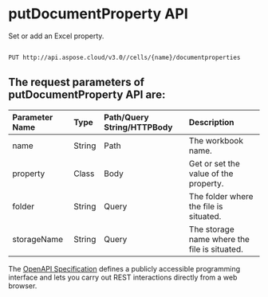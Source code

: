# **putDocumentProperty API**

Set or add an Excel property. 

```bash

PUT http://api.aspose.cloud/v3.0//cells/{name}/documentproperties

```

## The request parameters of **putDocumentProperty** API are: 

| Parameter Name | Type | Path/Query String/HTTPBody | Description | 
| :- | :- | :- |:- | 
|name|String|Path|The workbook name.|
|property|Class|Body|Get or set the value of the property.|
|folder|String|Query|The folder where the file is situated.|
|storageName|String|Query|The storage name where the file is situated.|


The [OpenAPI Specification](https://reference.aspose.cloud/cells/#/PropertiesController/PutDocumentProperty) defines a publicly accessible programming interface and lets you carry out REST interactions directly from a web browser.
